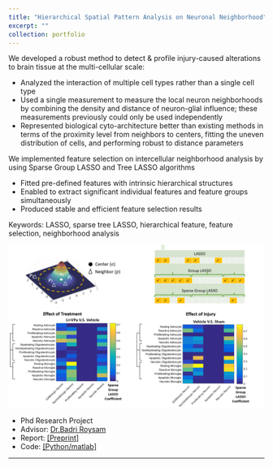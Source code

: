 ```yaml
---
title: "Hierarchical Spatial Pattern Analysis on Neuronal Neighborhood"
excerpt: ""
collection: portfolio
---
```


We developed a robust method to detect & profile injury-caused  alterations to brain tissue at the multi-cellular scale:
- Analyzed the interaction of multiple cell types rather than a single cell type
- Used a single measurement to measure the local neuron neighborhoods by combining the density and distance of neuron-glial influence; these measurements previously could only be used independently
- Represented biological cyto-architecture better than existing methods in terms of the proximity level from neighbors to centers, fitting the uneven distribution of cells, and performing robust to distance parameters

We implemented feature selection on intercellular neighborhood analysis by using Sparse Group LASSO and Tree LASSO algorithms
- Fitted pre-defined features with intrinsic hierarchical structures
- Enabled to extract significant individual features and feature groups simultaneously
- Produced stable and efficient feature selection results


Keywords: LASSO, sparse tree LASSO, hierarchical feature, feature selection, neighborhood analysis

<p align="center"><img src="/figures/nei.png"  width="700" class="inline"/></p>

- Phd Research Project
- Advisor: [Dr.Badri Roysam](http://www.ee.uh.edu/faculty/roysam)
- Report: [[Preprint]](https://www.researchgate.net/publication/343725806_Investigate_the_Impact_of_Traumatic_Brain_Injury_TBI_on_glia_neighborhoods_of_neuron)
- Code: [[Python/matlab]]("https://github.com/Xiaoyang-Rebecca/NeighborhoodAnalysis/tree/master/codes")



---
<!-- << [Back](../) -->
